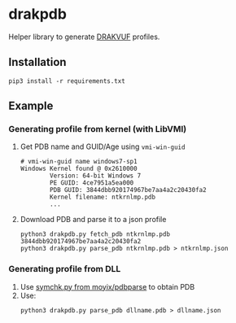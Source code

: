 # drakpdb

Helper library to generate [DRAKVUF](https://github.com/tklengyel/drakvuf) profiles.

## Installation

```
pip3 install -r requirements.txt
```

## Example
### Generating profile from kernel (with LibVMI)

1. Get PDB name and GUID/Age using `vmi-win-guid`
   ```
   # vmi-win-guid name windows7-sp1
   Windows Kernel found @ 0x2610000
           Version: 64-bit Windows 7
           PE GUID: 4ce7951a5ea000
           PDB GUID: 3844dbb920174967be7aa4a2c20430fa2
           Kernel filename: ntkrnlmp.pdb
           ...
   ```

2. Download PDB and parse it to a json profile 
   ```
   python3 drakpdb.py fetch_pdb ntkrnlmp.pdb 3844dbb920174967be7aa4a2c20430fa2
   python3 drakpdb.py parse_pdb ntkrnlmp.pdb > ntkrnlmp.json
   ```

### Generating profile from DLL

1. Use [symchk.py from moyix/pdbparse](https://github.com/moyix/pdbparse/blob/master/examples/symchk.py) to obtain PDB
2. Use:
   ```
   python3 drakpdb.py parse_pdb dllname.pdb > dllname.json
   ```
